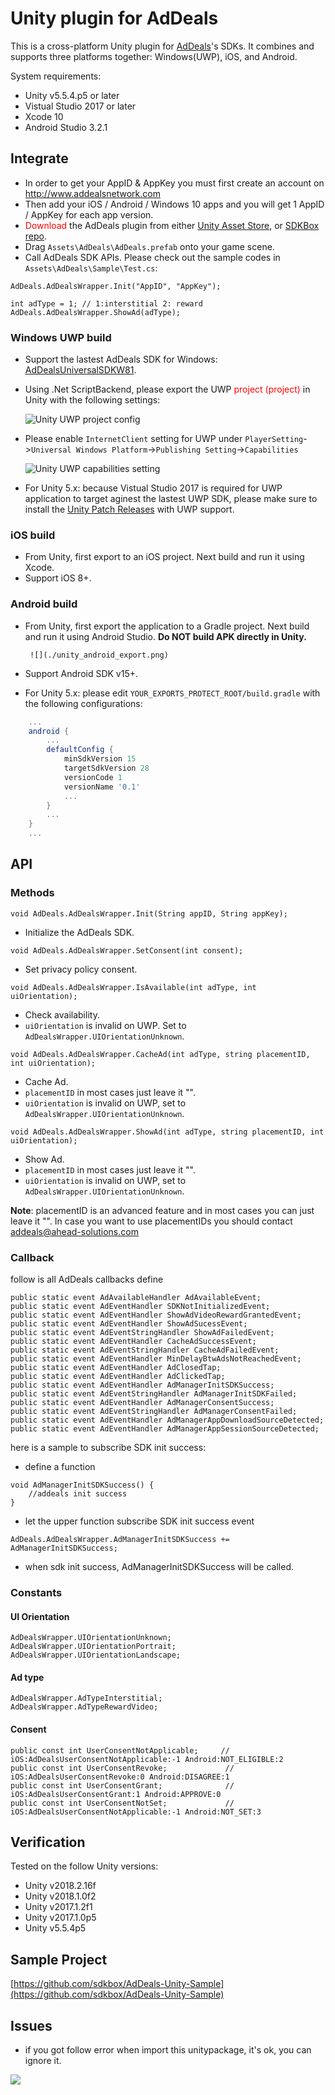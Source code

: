 # Unity plugin for AdDeals

This is a cross-platform Unity plugin for [AdDeals](https://www.addealsnetwork.com/)'s SDKs. It combines and supports three platforms together: Windows(UWP), iOS, and Android.

System requirements:

* Unity v5.5.4.p5 or later
* Vistual Studio 2017 or later
* Xcode 10
* Android Studio 3.2.1



## Integrate

* In order to get your AppID  & AppKey you must first create an account on http://www.addealsnetwork.com
* Then add your iOS / Android / Windows 10 apps and you will get 1 AppID / AppKey for each app version.
* <font color=#FF0000>Download</font> the AdDeals plugin from either [Unity Asset Store](http://u3d.as/1p2y), or [SDKBox repo](https://github.com/sdkbox/AdDeals-Unity-Plugin/).
* Drag `Assets\AdDeals\AdDeals.prefab` onto your game scene.
* Call AdDeals SDK APIs. Please check out the sample codes in `Assets\AdDeals\Sample\Test.cs`:
```
AdDeals.AdDealsWrapper.Init("AppID", "AppKey");

int adType = 1; // 1:interstitial 2: reward
AdDeals.AdDealsWrapper.ShowAd(adType);
```


### Windows UWP build

* Support the lastest AdDeals SDK for Windows:  [AdDealsUniversalSDKW81](https://www.nuget.org/packages/AdDealsUniversalSDKW81).
* Using .Net ScriptBackend, please export the UWP <font color=#FF0000>project (project)</font> in Unity with the following settings:

    ![Unity UWP project config](./unity_project_config.png)

* Please enable `InternetClient` setting for UWP under `PlayerSetting`->`Universal Windows Platform`->`Publishing Setting`->`Capabilities`

    ![Unity UWP capabilities setting](./uwp_capabilities.png)

* For Unity 5.x: because Vistual Studio 2017 is required for UWP application to target aginest the lastest UWP SDK, please make sure to install the [Unity Patch Releases](https://unity3d.com/unity/qa/patch-releases) with UWP support.



### iOS build

* From Unity, first export to an iOS project. Next build and run it using Xcode.
* Support iOS 8+.


### Android build

* From Unity, first export the application to a Gradle project. Next build and run it using Android Studio. __Do NOT build APK directly in Unity.__

       ![](./unity_android_export.png)

* Support Android SDK v15+.
* For Unity 5.x: please edit `YOUR_EXPORTS_PROTECT_ROOT/build.gradle` with the following configurations:
```gradle
    ...
    android {
        ...
        defaultConfig {
            minSdkVersion 15
            targetSdkVersion 28
            versionCode 1
            versionName '0.1'
            ...
        }
        ...
    }
    ...
```



## API

### Methods


```
void AdDeals.AdDealsWrapper.Init(String appID, String appKey);
```
* Initialize the AdDeals SDK.

```
void AdDeals.AdDealsWrapper.SetConsent(int consent);
```
* Set privacy policy consent.

```
void AdDeals.AdDealsWrapper.IsAvailable(int adType, int uiOrientation);
```
* Check availability.
* `uiOrientation` is invalid on UWP. Set to `AdDealsWrapper.UIOrientationUnknown`.

```
void AdDeals.AdDealsWrapper.CacheAd(int adType, string placementID, int uiOrientation);
```
* Cache Ad.
* `placementID` in most cases just leave it "".
* `uiOrientation` is invalid on UWP, set to `AdDealsWrapper.UIOrientationUnknown`.

```
void AdDeals.AdDealsWrapper.ShowAd(int adType, string placementID, int uiOrientation);
```
* Show Ad.
* `placementID` in most cases just leave it "".
* `uiOrientation` is invalid on UWP, set to `AdDealsWrapper.UIOrientationUnknown`.


__Note__: placementID is an advanced feature and in most cases you can just leave it "". In case you want to use placementIDs you should contact addeals@ahead-solutions.com

### Callback

follow is all AdDeals callbacks define
```
public static event AdAvailableHandler AdAvailableEvent;
public static event AdEventHandler SDKNotInitializedEvent;
public static event AdEventHandler ShowAdVideoRewardGrantedEvent;
public static event AdEventHandler ShowAdSucessEvent;
public static event AdEventStringHandler ShowAdFailedEvent;
public static event AdEventHandler CacheAdSuccessEvent;
public static event AdEventStringHandler CacheAdFailedEvent;
public static event AdEventHandler MinDelayBtwAdsNotReachedEvent;
public static event AdEventHandler AdClosedTap;
public static event AdEventHandler AdClickedTap;
public static event AdEventHandler AdManagerInitSDKSuccess;
public static event AdEventStringHandler AdManagerInitSDKFailed;
public static event AdEventHandler AdManagerConsentSuccess;
public static event AdEventStringHandler AdManagerConsentFailed;
public static event AdEventHandler AdManagerAppDownloadSourceDetected;
public static event AdEventHandler AdManagerAppSessionSourceDetected;
```

here is a sample to subscribe SDK init success:

* define a function
```
void AdManagerInitSDKSuccess() {
    //addeals init success
}
```

* let the upper function subscribe SDK init success event
```
AdDeals.AdDealsWrapper.AdManagerInitSDKSuccess += AdManagerInitSDKSuccess;
```

* when sdk init success, AdManagerInitSDKSuccess will be called.

### Constants

#### UI Orientation
```
AdDealsWrapper.UIOrientationUnknown;
AdDealsWrapper.UIOrientationPortrait;
AdDealsWrapper.UIOrientationLandscape;
```

#### Ad type
```
AdDealsWrapper.AdTypeInterstitial;
AdDealsWrapper.AdTypeRewardVideo;
```

#### Consent
```
public const int UserConsentNotApplicable;     // iOS:AdDealsUserConsentNotApplicable:-1 Android:NOT_ELIGIBLE:2
public const int UserConsentRevoke;             // iOS:AdDealsUserConsentRevoke:0 Android:DISAGREE:1
public const int UserConsentGrant;              // iOS:AdDealsUserConsentGrant:1 Android:APPROVE:0
public const int UserConsentNotSet;             // iOS:AdDealsUserConsentNotApplicable:-1 Android:NOT_SET:3
```



## Verification

Tested on the follow Unity versions:

* Unity v2018.2.16f
* Unity v2018.1.0f2
* Unity v2017.1.2f1
* Unity v2017.1.0p5
* Unity v5.5.4p5


## Sample Project

[https://github.com/sdkbox/AdDeals-Unity-Sample](https://github.com/sdkbox/AdDeals-Unity-Sample)


## Issues

* if you got follow error when import this unitypackage, it's ok, you can ignore it.

![](./unity_addeals_framework_import_error.png)


